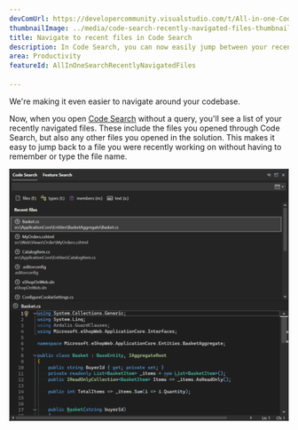 ```yaml
---
devComUrl: https://developercommunity.visualstudio.com/t/All-in-one-Code-Search-should-support-re/10577370
thumbnailImage: ../media/code-search-recently-navigated-files-thumbnail.png
title: Navigate to recent files in Code Search
description: In Code Search, you can now easily jump between your recent files.
area: Productivity
featureId: AllInOneSearchRecentlyNavigatedFiles

---
```



We're making it even easier to navigate around your codebase. 

Now, when you open [Code Search](vscmd://Edit.NavigateTo) without a query, you'll see a list of your recently navigated files. These include the files you opened through Code Search, but also any other files you opened in the solution. This makes it easy to jump back to a file you were recently working on without having to remember or type the file name.

![Recent files show when there's no query](../media/code-search-recently-navigated-files.png)
